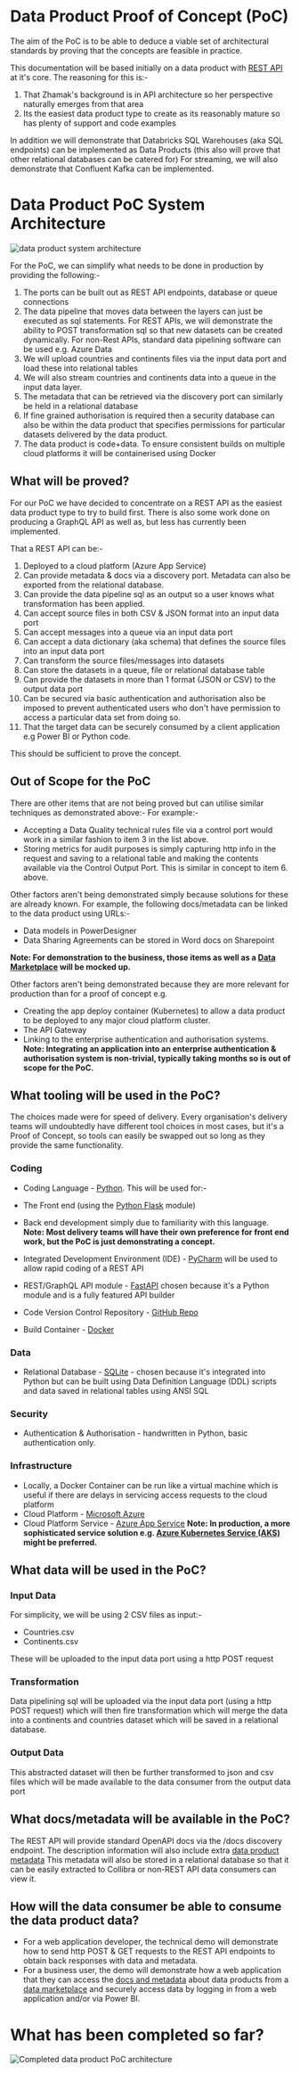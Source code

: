 # Data Product Proof of Concept (PoC)

The aim of the PoC is to be able to deduce a viable set of architectural standards by proving that the concepts are feasible in practice.

This documentation will be based initially on a data product with [REST API](https://aws.amazon.com/what-is/restful-api/) at it's core. 
The reasoning for this is:-
1. That Zhamak's background is in API architecture so her perspective naturally emerges from that area
2. Its the easiest data product type to create as its reasonably mature so has plenty of support and code examples 

In addition we will demonstrate that Databricks SQL Warehouses (aka SQL endpoints) can be implemented as Data Products (this also will prove that other relational databases can be catered for)
For streaming, we will also demonstrate that Confluent Kafka can be implemented.

# Data Product PoC System Architecture

![data product system architecture](detailed-dp-architecture-overview.png)

For the PoC, we can simplify what needs to be done in production by providing the following:-

1. The ports can be built out as REST API endpoints, database or queue connections 
2. The data pipeline that moves data between the layers can just be executed as sql statements. 
For REST APIs, we will demonstrate the ability to POST transformation sql so that new datasets can be created dynamically. 
For non-Rest APIs, standard data pipelining software can be used e.g. Azure Data 
3. We will upload countries and continents files via the input data port and load these into relational tables
4. We will also stream countries and continents data into a queue in the input data layer.
7. The metadata that can be retrieved via the discovery port can similarly be held in a relational database
8. If fine grained authorisation is required then a security database can also be within the data product that specifies permissions for particular datasets delivered by the data product.
9. The data product is code+data. To ensure consistent builds on multiple cloud platforms it will be containerised using Docker

## What will be proved?

For our PoC we have decided to concentrate on a REST API as the easiest data product type to try to build first.
There is also some work done on producing a GraphQL API as well as, but less has currently been implemented. 

That a REST API can be:-
1. Deployed to a cloud platform (Azure App Service)
2. Can provide metadata & docs via a discovery port. Metadata can also be exported from the relational database. 
3. Can provide the data pipeline sql as an output so a user knows what transformation has been applied.
3. Can accept source files in both CSV & JSON format into an input data port
4. Can accept messages into a queue via an input data port 
4. Can accept a data dictionary (aka schema) that defines the source files into an input data port
5. Can transform the source files/messages into datasets 
6. Can store the datasets in a queue, file or relational database table
6. Can provide the datasets in more than 1 format (JSON or CSV) to the output data port
7. Can be secured via basic authentication and authorisation also be imposed to prevent authenticated users who don't have permission to access a particular data set from doing so.
8. That the target data can be securely consumed by a client application e.g Power BI or Python code.

This should be sufficient to prove the concept. 

## Out of Scope for the PoC
There are other items that are not being proved but can utilise similar techniques as demonstrated above:-
For example:- 
* Accepting a Data Quality technical rules file via a control port would work in a similar fashion to item 3 in the list above.
* Storing metrics for audit purposes is simply capturing http info in the request and saving to a relational table and making the contents available via the Control Output Port. This is similar in concept to item 6. above.

Other factors aren't being demonstrated simply because solutions for these are already known. For example, the following docs/metadata can be linked to the data product using URLs:-
* Data models in PowerDesigner 
* Data Sharing Agreements can be stored in Word docs on Sharepoint

<strong>Note: For demonstration to the business, those items as well as a [Data Marketplace](data-marketplace.md) will be mocked up.</strong>

Other factors aren't being demonstrated because they are more relevant for production than for a proof of concept e.g.
* Creating the app deploy container (Kubernetes) to allow a data product to be deployed to any major cloud platform cluster. 
* The API Gateway
* Linking to the enterprise authentication and authorisation systems. 
<strong>Note: Integrating an application into an enterprise authentication & authorisation system is non-trivial, typically taking months so is out of scope for the PoC.</strong>

## What tooling will be used in the PoC?

The choices made were for speed of delivery. Every organisation's delivery teams will undoubtedly have different tool choices in most cases, but it's a 
Proof of Concept, so tools can easily be swapped out so long as they provide the same functionality.

### Coding 
* Coding Language - [Python](https://www.python.org/). This will be used for:-
* The Front end (using the [Python Flask](https://en.wikipedia.org/wiki/Flask_(web_framework)) module)
* Back end development 
simply due to familiarity with this language. 
<strong>Note: Most delivery teams will have their own preference for front end work, but the PoC is just demonstrating a concept.</strong>
* Integrated Development Environment (IDE) - [PyCharm](https://www.jetbrains.com/pycharm/) will be used to allow rapid coding of a REST API
* REST/GraphQL API module - [FastAPI](https://fastapi.tiangolo.com/) chosen because it's a Python module and is a fully featured API builder 

* Code Version Control Repository - [GitHub Repo](https://github.com/deytalytics/DataProductPoC)
* Build Container - [Docker](https://www.docker.com/products/docker-desktop/)

### Data
* Relational Database - [SQLite](https://www.sqlite.org/index.html) - chosen because it's integrated into Python but can be built using Data Definition Language (DDL) scripts and data saved in relational tables using ANSI SQL

### Security
* Authentication & Authorisation - handwritten in Python, basic authentication only.

### Infrastructure
* Locally, a Docker Container can be run like a virtual machine which is useful if there are delays in servicing access requests to the cloud platform
* Cloud Platform - [Microsoft Azure](https://portal.azure.com)
* Cloud Platform Service - [Azure App Service](https://portal.azure.com/#@ShellCorp.onmicrosoft.com/resource/subscriptions/900a266e-8e11-47e1-a8e8-ba3ccfa9f292/resourceGroups/sbox-dataproduct-dev-rg/providers/Microsoft.Web/sites/t-and-s-dp-poc/appServices)
<strong>Note: In production, a more sophisticated service solution e.g. [Azure Kubernetes Service (AKS)](https://azure.microsoft.com/en-us/products/kubernetes-service/) might be preferred.</strong>

## What data will be used in the PoC?

### Input Data
For simplicity, we will be using 2 CSV files as input:-
* Countries.csv
* Continents.csv

These will be uploaded to the input data port using a http POST request 

### Transformation
Data pipelining sql will be uploaded via the input data port (using a http POST request) which will then fire transformation which will merge the data into a continents and countries dataset which will be saved in a relational database.

### Output Data
This abstracted dataset will then be further transformed to json and csv files which will be made available to the data consumer from the output data port 

## What docs/metadata will be available in the PoC?
The REST API will provide standard OpenAPI docs via the /docs discovery endpoint. 
The description information will also include extra [data product metadata](dp-docs_and_metadata.md)
This metadata will also be stored in a relational database so that it can be easily extracted to Collibra or non-REST API data consumers can view it.

## How will the data consumer be able to consume the data product data?
* For a web application developer, the technical demo will demonstrate how to send http POST & GET requests to the REST API endpoints to obtain back responses with data and metadata.
* For a business user, the demo will demonstrate how a web application that they can access the [docs and metadata](dp-docs_and_metadata.md) about data products from a [data marketplace](data-marketplace.md) and securely access data by logging in from a web application and/or via Power BI.

# What has been completed so far?

![Completed data product PoC architecture](completed-dp-architecture.png)